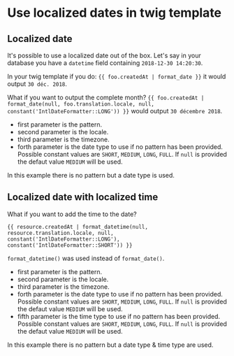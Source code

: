 # Use localized dates in twig template

## Localized date
It's possible to use a localized date out of the box. Let's say in your database you have a `datetime` field containing
`2018-12-30 14:20:30`.

In your twig template if you do: `{{ foo.createdAt | format_date }}` it would output `30 déc. 2018`.

What if you want to output the complete month?
`{{ foo.createdAt | format_date(null, foo.translation.locale, null, constant('IntlDateFormatter::LONG')) }}` would output
`30 décembre 2018`.

- first parameter is the pattern.
- second parameter is the locale.
- third parameter is the timezone.
- forth parameter is the date type to use if no pattern has been provided. Possible constant values are `SHORT`, `MEDIUM`,
`LONG`, `FULL`. If `null` is provided the defaut value `MEDIUM` will be used.

In this example there is no pattern but a date type is used.

## Localized date with localized time

What if you want to add the time to the date?

`{{ resource.createdAt | format_datetime(null, resource.translation.locale, null, constant('IntlDateFormatter::LONG'), constant('IntlDateFormatter::SHORT')) }}`

`format_datetime()` was used instead of `format_date()`.
- first parameter is the pattern.
- second parameter is the locale.
- third parameter is the timezone.
- forth parameter is the date type to use if no pattern has been provided. Possible constant values are `SHORT`, `MEDIUM`,
`LONG`, `FULL`. If `null` is provided the defaut value `MEDIUM` will be used.
- fifth parameter is the time type to use if no pattern has been provided. Possible constant values are `SHORT`, `MEDIUM`,
`LONG`, `FULL`. If `null` is provided the defaut value `MEDIUM` will be used.

In this example there is no pattern but a date type & time type are used.